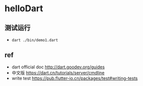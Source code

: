 # helloDart

## 测试运行
* `dart ./bin/demo1.dart`

## ref
* dart official doc http://dart.goodev.org/guides
* 中文版 https://dart.cn/tutorials/server/cmdline
* write test https://pub.flutter-io.cn/packages/test#writing-tests
